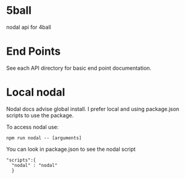 # 5ball
nodal api for 4ball

# End Points
See each API directory for basic end point documentation.

# Local nodal
Nodal docs advise global install. I prefer local and using package.json scripts to use the package.

To access nodal use:
```
npm run nodal -- [arguments]
```

You can look in package.json to see the nodal script
```
"scripts":{
  "nodal" : "nodal"
  }
```

